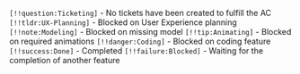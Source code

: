 `[!!question:Ticketing]` - No tickets have been created to fulfill the AC
`[!!tldr:UX-Planning]` - Blocked on User Experience planning
`[!!note:Modeling]` - Blocked on missing model
`[!!tip:Animating]` - Blocked on required animations
`[!!danger:Coding]` - Blocked on coding feature
`[!!success:Done]` - Completed
`[!!failure:Blocked]` - Waiting for the completion of another feature
